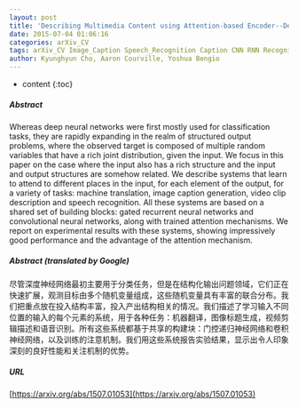 ```yaml
---
layout: post
title: 'Describing Multimedia Content using Attention-based Encoder--Decoder Networks'
date: 2015-07-04 01:06:16
categories: arXiv_CV
tags: arXiv_CV Image_Caption Speech_Recognition Caption CNN RNN Recognition
author: Kyunghyun Cho, Aaron Courville, Yoshua Bengio
---
```


* content
{:toc}

##### Abstract
Whereas deep neural networks were first mostly used for classification tasks, they are rapidly expanding in the realm of structured output problems, where the observed target is composed of multiple random variables that have a rich joint distribution, given the input. We focus in this paper on the case where the input also has a rich structure and the input and output structures are somehow related. We describe systems that learn to attend to different places in the input, for each element of the output, for a variety of tasks: machine translation, image caption generation, video clip description and speech recognition. All these systems are based on a shared set of building blocks: gated recurrent neural networks and convolutional neural networks, along with trained attention mechanisms. We report on experimental results with these systems, showing impressively good performance and the advantage of the attention mechanism.

##### Abstract (translated by Google)
尽管深度神经网络最初主要用于分类任务，但是在结构化输出问题领域，它们正在快速扩展，观测目标由多个随机变量组成，这些随机变量具有丰富的联合分布。我们把重点放在投入结构丰富，投入产出结构相关的情况。我们描述了学习输入不同位置的输入的每个元素的系统，用于各种任务：机器翻译，图像标题生成，视频剪辑描述和语音识别。所有这些系统都基于共享的构建块：门控递归神经网络和卷积神经网络，以及训练的注意机制。我们用这些系统报告实验结果，显示出令人印象深刻的良好性能和关注机制的优势。

##### URL
[https://arxiv.org/abs/1507.01053](https://arxiv.org/abs/1507.01053)


